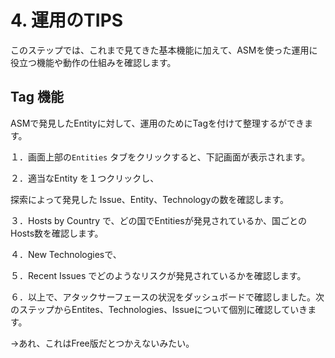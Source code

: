 # 4. 運用のTIPS

このステップでは、これまで見てきた基本機能に加えて、ASMを使った運用に役立つ機能や動作の仕組みを確認します。

## 

## Tag 機能

ASMで発見したEntityに対して、運用のためにTagを付けて整理するができます。

１．画面上部の`Entities` タブをクリックすると、下記画面が表示されます。

２．適当なEntity を１つクリックし、

探索によって発見した Issue、Entity、Technologyの数を確認します。

３．Hosts by Country で、どの国でEntitiesが発見されているか、国ごとのHosts数を確認します。

４．New Technologiesで、

５．Recent Issues でどのようなリスクが発見されているかを確認します。

６．以上で、アタックサーフェースの状況をダッシュボードで確認しました。次のステップからEntites、Technologies、Issueについて個別に確認していきます。





→あれ、これはFree版だとつかえないみたい。
